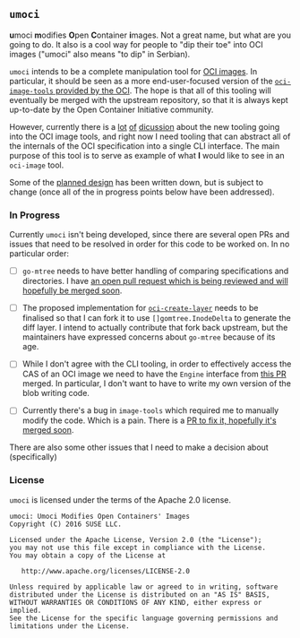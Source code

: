 ## `umoci` ###

**u**moci **m**odifies **O**pen **C**ontainer **i**mages. Not a great name, but
what are you going to do. It also is a cool way for people to "dip their toe"
into OCI images ("umoci" also means "to dip" in Serbian).

`umoci` intends to be a complete manipulation tool for [OCI images][oci-image-spec].
In particular, it should be seen as a more end-user-focused version of the
[`oci-image-tools` provided by the OCI][oci-image-tools]. The hope is that all
of this tooling will eventually be merged with the upstream repository, so that
it is always kept up-to-date by the Open Container Initiative community.

However, currently there is a [lot][disc-1] [of][disc-2] [dicussion][disc-3]
about the new tooling going into the OCI image tools, and right now I need
tooling that can abstract all of the internals of the OCI specification into a
single CLI interface. The main purpose of this tool is to serve as example of
what **I** would like to see in an `oci-image` tool.

Some of the [planned design][design.md] has been written down, but is subject
to change (once all of the in progress points below have been addressed).

[oci-image-spec]: https://github.com/opencontainers/image-spec
[oci-image-tools]: https://github.com/opencontainers/image-tools
[disc-1]: https://github.com/opencontainers/image-spec/pull/411
[disc-2]: https://github.com/opencontainers/image-tools/pull/5
[disc-3]: https://github.com/opencontainers/image-tools/pull/8
[design.md]: DESIGN.md

### In Progress ###

Currently `umoci` isn't being developed, since there are several open PRs and
issues that need to be resolved in order for this code to be worked on. In no
particular order:

* [ ] `go-mtree` needs to have better handling of comparing specifications and
  directories. I have [an open pull request which is being reviewed and will
  hopefully be merged soon][gomtree-pr].

* [ ] The proposed implementation for [`oci-create-layer`][oci-create-layer]
  needs to be finalised so that I can fork it to use `[]gomtree.InodeDelta` to
  generate the diff layer. I intend to actually contribute that fork back
  upstream, but the maintainers have expressed concerns about `go-mtree`
  because of its age.

* [ ] While I don't agree with the CLI tooling, in order to effectively access the
  CAS of an OCI image we need to have the `Engine` interface from [this
  PR][oci-cas] merged. In particular, I don't want to have to write my own
  version of the blob writing code.

* [ ] Currently there's a bug in `image-tools` which required me to manually
  modify the code. Which is a pain. There is a [PR to fix it, hopefully it's
  merged soon][mediatype-bug].

There are also some other issues that I need to make a decision about (specifically)

[gomtree-pr]: https://github.com/vbatts/go-mtree/pull/48
[oci-create-layer]: https://github.com/opencontainers/image-tools/pull/8
[oci-cas]: https://github.com/opencontainers/image-tools/pull/5
[mediatype-bug]: https://github.com/opencontainers/image-tools/pull/69

### License ###

`umoci` is licensed under the terms of the Apache 2.0 license.

```
umoci: Umoci Modifies Open Containers' Images
Copyright (C) 2016 SUSE LLC.

Licensed under the Apache License, Version 2.0 (the "License");
you may not use this file except in compliance with the License.
You may obtain a copy of the License at

   http://www.apache.org/licenses/LICENSE-2.0

Unless required by applicable law or agreed to in writing, software
distributed under the License is distributed on an "AS IS" BASIS,
WITHOUT WARRANTIES OR CONDITIONS OF ANY KIND, either express or implied.
See the License for the specific language governing permissions and
limitations under the License.
```
